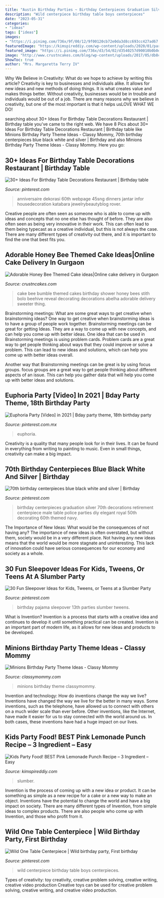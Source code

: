 ```yaml
---
title: "Austin Birthday Parties ~ Birthday Centerpieces Graduation Silver 70th Decorations Retirement Centerpiece Male Table Police Parties Diy Elegant Royal 50th Decorating 60th Themed Navy"
description: "Wild centerpiece birthday table boys centerpieces"
date: "2023-05-31"
categories:
- "ideas"
tags: ["ideas"]
images:
- "https://i.pinimg.com/736x/9f/00/12/9f00120cb72e0da3d8cc693cc427ad67.jpg"
featuredImage: "https://kimspireddiy.com/wp-content/uploads/2020/01/party-food-pink-lemonade-punch-1-1.jpg"
featured_image: "https://i.pinimg.com/736x/d3/54/02/d3540257d90010b0b0df3c0a546154f6--th-birthday-diy-birthday-centerpieces.jpg"
image: "http://www.crustncakes.com/blog/wp-content/uploads/2017/05/db8ce5ff67b11a1ce949487a18b1b569.jpg"
ShowToc: true
author: "Mrs. Margaretta Terry IV"
---
```



Why We Believe in Creativity: What do we hope to achieve by writing this article?
Creativity is key to businesses and individuals alike. It allows for new ideas and new methods of doing things. It is what creates value and makes things better. Without creativity, businesses would be in trouble and individuals would be out of a job. There are many reasons why we believe in creativity, but one of the most important is that it helps usLOVE WHAT WE DO!

	

		
searching about 30+ Ideas For Birthday Table Decorations Restaurant | Birthday table you've came to the right web. We have 8 Pics about 30+ Ideas For Birthday Table Decorations Restaurant | Birthday table like Minions Birthday Party Theme Ideas - Classy Mommy, 70th birthday centerpieces blue black white and silver | Birthday and also Minions Birthday Party Theme Ideas - Classy Mommy. Here you go:
		
    
## 30+ Ideas For Birthday Table Decorations Restaurant | Birthday Table

<img loading=lazy src="https://i.pinimg.com/736x/8f/92/86/8f9286ebbc8921b8124cfbbec2dc1f65.jpg" onerror="this.onerror=null;this.src='https://tse2.mm.bing.net/th?id=OIP.Xqyif8o_ZO_kulkwlznk9AAAAA&amp;pid=15.1';" alt="30+ Ideas For Birthday Table Decorations Restaurant | Birthday table">

_Source: pinterest.com_

>anniversaire dekorasi 60th webpage 45sng dinners jantar infor housedecoration katabara jewelrybeautyblog rover. 

	

Creative people are often seen as someone who is able to come up with ideas and concepts that no one else has thought of before. They are also often seen as being very innovative in their work. This can often lead to them being typecast as a creative individual, but this is not always the case. There are many different types of creativity out there, and it is important to find the one that best fits you.

    
## Adorable Honey Bee Themed Cake Ideas|Online Cake Delivery In Gurgaon

<img loading=lazy src="http://www.crustncakes.com/blog/wp-content/uploads/2017/05/db8ce5ff67b11a1ce949487a18b1b569.jpg" onerror="this.onerror=null;this.src='https://tse3.mm.bing.net/th?id=OIP.8wK02U2zI9bNbru59iof4QHaJ3&amp;pid=15.1';" alt="Adorable Honey Bee Themed Cake ideas|Online cake delivery in Gurgaon">

_Source: crustncakes.com_

>cake bee bumble themed cakes birthday shower honey bees stith bolo beehive reveal decorating decorations abelha adorable delivery sweeter thing. 

	

Brainstorming meetings: What are some great ways to get creative when brainstorming ideas?
One way to get creative when brainstorming ideas is to have a group of people work together. Brainstorming meetings can be great for getting Ideas. They are a way to come up with new concepts, and can help you come up with better ideas. 
One idea that can be used in Brainstorming meetings is using problem cards. Problem cards are a great way to get people thinking about ways that they could improve or solve a problem. This can lead to new ideas and solutions, which can help you come up with better ideas overall. 

Another way that Brainstorming meetings can be great is by using focus groups. focus groups are a great way to get people thinking about different aspects of an issue. This can help you gather data that will help you come up with better ideas and solutions.

    
## Euphoria Party [Video] In 2021 | Bday Party Theme, 18th Birthday Party

<img loading=lazy src="https://i.pinimg.com/736x/7e/96/f4/7e96f4a747cfe8a0b81379544c30fe9c.jpg" onerror="this.onerror=null;this.src='https://tse1.mm.bing.net/th?id=OIP.l32GLliWfynREQMLasr7HwHaNK&amp;pid=15.1';" alt="Euphoria Party [Video] in 2021 | Bday party theme, 18th birthday party">

_Source: pinterest.com.mx_

>euphoria. 

	

Creativity is a quality that many people look for in their lives. It can be found in everything from writing to painting to music. Even in small things, creativity can make a big impact.

    
## 70th Birthday Centerpieces Blue Black White And Silver | Birthday

<img loading=lazy src="https://i.pinimg.com/736x/d3/54/02/d3540257d90010b0b0df3c0a546154f6--th-birthday-diy-birthday-centerpieces.jpg" onerror="this.onerror=null;this.src='https://tse3.mm.bing.net/th?id=OIP.7qPXWhv1HZ2-Mnq9-X7SxAHaJ3&amp;pid=15.1';" alt="70th birthday centerpieces blue black white and silver | Birthday">

_Source: pinterest.com_

>birthday centerpieces graduation silver 70th decorations retirement centerpiece male table police parties diy elegant royal 50th decorating 60th themed navy. 

	

The Importance of New Ideas: What would be the consequences of not having any?
The importance of new ideas is often overstated, but without them, society would be in a very different place. Not having any new ideas means that the world would be more stagnate and uninteresting. This lack of innovation could have serious consequences for our economy and society as a whole.

    
## 30 Fun Sleepover Ideas For Kids, Tweens, Or Teens At A Slumber Party

<img loading=lazy src="https://i.pinimg.com/736x/05/13/90/051390f5d322168a21d2c763365523c5.jpg" onerror="this.onerror=null;this.src='https://tse1.mm.bing.net/th?id=OIP.I0xRCF8xnFV0RYE0VR7FywHaLH&amp;pid=15.1';" alt="30 Fun Sleepover Ideas for Kids, Tweens, or Teens at a Slumber Party">

_Source: pinterest.com_

>birthday pajama sleepover 13th parties slumber tweens. 

	

What is Invention?
Invention is a process that starts with a creative idea and continues to develop it until something practical can be created. Invention is an important part of modern life, as it allows for new ideas and products to be developed.

    
## Minions Birthday Party Theme Ideas - Classy Mommy

<img loading=lazy src="https://classymommy.com/wp-content/uploads/2015/08/IMG_0338.jpg" onerror="this.onerror=null;this.src='https://tse3.mm.bing.net/th?id=OIP.h1rVCe32MWrHIlG6QhjfZgHaFj&amp;pid=15.1';" alt="Minions Birthday Party Theme Ideas - Classy Mommy">

_Source: classymommy.com_

>minions birthday theme classymommy. 

	

Invention and technology: How do inventions change the way we live?
Inventions have changed the way we live for the better in many ways. Some inventions, such as the telephone, have allowed us to connect with others on a much wider scale than ever before. Other inventions, like the Internet, have made it easier for us to stay connected with the world around us. In both cases, these inventions have had a huge impact on our lives.

    
## Kids Party Food! BEST Pink Lemonade Punch Recipe – 3 Ingredient – Easy

<img loading=lazy src="https://kimspireddiy.com/wp-content/uploads/2020/01/party-food-pink-lemonade-punch-1-1.jpg" onerror="this.onerror=null;this.src='https://tse3.mm.bing.net/th?id=OIP.5WpgIICrJtfXgV1NroagUwHaLH&amp;pid=15.1';" alt="Kids Party Food! BEST Pink Lemonade Punch Recipe – 3 Ingredient – Easy">

_Source: kimspireddiy.com_

>slumber. 

	

Invention is the process of coming up with a new idea or product. It can be something as simple as a new recipe for a cake or a new way to make an object. Inventions have the potential to change the world and have a big impact on society. There are many different types of Invention, from simple ideas to complex products. There are also people who come up with Invention, and those who profit from it.

    
## Wild One Table Centerpiece | Wild Birthday Party, First Birthday

<img loading=lazy src="https://i.pinimg.com/736x/9f/00/12/9f00120cb72e0da3d8cc693cc427ad67.jpg" onerror="this.onerror=null;this.src='https://tse1.mm.bing.net/th?id=OIP._UOMSyLaoVw_9Eco2yHetQHaJ4&amp;pid=15.1';" alt="Wild One Table Centerpiece | Wild birthday party, First birthday">

_Source: pinterest.com_

>wild centerpiece birthday table boys centerpieces. 

	

Types of creativity: toy creativity, creative problem solving, creative writing, creative video production
Creative toys can be used for creative problem solving, creative writing, and creative video production.

